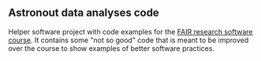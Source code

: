 ## Astronout data analyses code

Helper software project with code examples for the [FAIR research software course](https://github.com/carpentries-incubator/fair-research-software). It contains some "not so good" code that is meant to be improved over the course to show examples of better software practices. 
